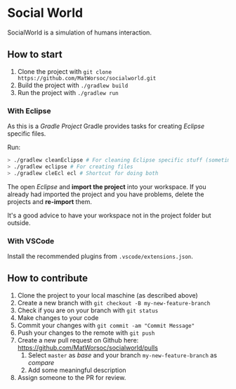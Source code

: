 # Social World

SocialWorld is a simulation of humans interaction.

## How to start

1. Clone the project with `git clone https://github.com/MatWorsoc/socialworld.git`
1. Build the project with `./gradlew build`
1. Run the project with `./gradlew run`

### With Eclipse

As this is a _Gradle Project_ Gradle provides tasks for creating _Eclipse_ specific files.

Run:
```bash
> ./gradlew cleanEclipse # For cleaning Eclipse specific stuff (sometime neseccary)
> ./gradlew eclipse # For creating files
> ./gradlew cleEcl ecl # Shortcut for doing both
```

The open _Eclipse_ and **import the project** into your workspace. If you already had imported the project and you have problems, delete the projects and **re-import** them.

It's a good advice to have your workspace not in the project folder but outside.

### With VSCode

Install the recommended plugins from `.vscode/extensions.json`.

## How to contribute

1. Clone the project to your local maschine (as described above)
1. Create a new branch with `git checkout -B my-new-feature-branch`
1. Check if you are on your branch with `git status`
1. Make changes to your code
1. Commit your changes with `git commit -am "Commit Message"`
1. Push your changes to the remote with `git push`
1. Create a new pull request on Github here: <https://github.com/MatWorsoc/socialworld/pulls>
   1. Select `master` as _base_ and your branch `my-new-feature-branch` as _compare_
   1. Add some meaningful description
1. Assign someone to the PR for review.
